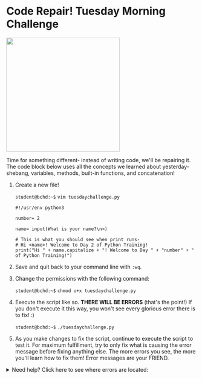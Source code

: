 # Code Repair! Tuesday Morning Challenge

<img src="https://miro.medium.com/max/1118/1*PzCZz2_-LIDiF0F1ZXBfiw.jpeg" width="300"/>

Time for something different- instead of writing code, we'll be repairing it. The code block below uses all the concepts we learned about yesterday- shebang, variables, methods, built-in functions, and concatenation!

1. Create a new file!

    `student@bchd:~$` `vim tuesdaychallenge.py`
    
    ```
    #!/usr/env python3

    number= 2

    name= input(What is your name?\n>)

    # This is what you should see when print runs-
    # Hi <name>! Welcome to Day 2 of Python Training!
    print("Hi " + name.capitalize + "! Welcome to Day " + "number" + " of Python Training!")
    ```

0. Save and quit back to your command line with `:wq`.

0. Change the permissions with the following command:

    `student@bchd:~$` `chmod u+x tuesdaychallenge.py`
    
0. Execute the script like so. **THERE WILL BE ERRORS** (that's the point!) If you don't execute it this way, you won't see every glorious error there is to fix! :)

    `student@bchd:~$` `./tuesdaychallenge.py`
    
0. As you make changes to fix the script, continue to execute the script to test it. For maximum fulfillment, try to only fix what is causing the error message before fixing anything else. The more errors you see, the more you'll learn how to fix them! Error messages are your FRIEND.

<details>
<summary>Need help? Click here to see where errors are located:</summary>
<br>
    ```
    #!/usr/env python3  ## INCORRECT SHEBANG

    day= 2

    name= input(What is your name?\n>) ## MISSING QUOTES

    print("Hi " + name.capitalize + "! Welcome to Day " + "number" + " of Python Training!")
                       ^                                   ^  ^
                       ^                                   ^  "quotes" makes this a string, not a variable
                       ^                                   also, can't + an integer to a string!
                       missing () at end of method
    ```
</details>
